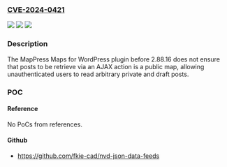 ### [CVE-2024-0421](https://cve.mitre.org/cgi-bin/cvename.cgi?name=CVE-2024-0421)
![](https://img.shields.io/static/v1?label=Product&message=MapPress%20Maps%20for%20WordPress&color=blue)
![](https://img.shields.io/static/v1?label=Version&message=0%3C%202.88.16%20&color=brighgreen)
![](https://img.shields.io/static/v1?label=Vulnerability&message=CWE-862%20Missing%20Authorization&color=brighgreen)

### Description

The MapPress Maps for WordPress plugin before 2.88.16 does not ensure that posts to be retrieve via an AJAX action is a public map, allowing unauthenticated users to read arbitrary private and draft posts.

### POC

#### Reference
No PoCs from references.

#### Github
- https://github.com/fkie-cad/nvd-json-data-feeds

